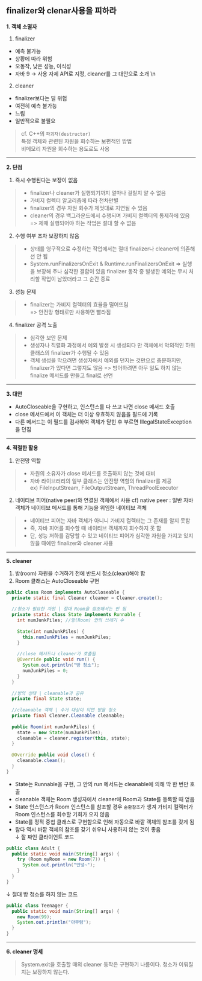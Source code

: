## **finalizer와 clenar사용을 피하라**

**1. 객체 소멸자**
1) finalizer
- 예측 불가능
- 상황에 따라 위험
- 오동작, 낮은 성능, 이식성
- 자바 9 → 사용 자제 API로 지정, cleaner를 그 대안으로 소개
\n
2) cleaner
- finalizer보다는 덜 위험
- 여전히 예측 불가능
- 느림
- 일반적으로 불필요

> cf. C++의 `파괴자(destructor)`\
> 특정 객체와 관련된 자원을 회수하는 보편적인 방법\
> 비메모리 자원을 회수하는 용도로도 사용
---
**2. 단점**
1. 즉시 수행된다는 보장이 없음
> - finalizer나 cleaner가 실행되기까지 얼마나 걸릴지 알 수 없음
> - 가비지 컬렉터 알고리즘에 따라 천차만별
> - finalizer의 경우 자원 회수가 제멋대로 지연될 수 있음
> - cleaner의 경우 백그라운드에서 수행되며 가비지 컬렉터의 통제하에 있음\
> => 제때 실행되어야 하는 작업은 절대 할 수 없음

2. 수행 여부 조차 보장하지 않음
> - 상태를 영구적으로 수정하는 작업에서는 절대 finalizer나 cleaner에 의존해선 안 됨
> - System.runFinalizersOnExit & Runtime.runFinalizersOnExit => 실행을 보장해 주나 심각한 결함이 있음
> finalizer 동작 중 발생한 예외는 무시
> 처리할 작업이 남았더라고 그 순간 종료

3. 성능 문제
> - finalizer는 가비지 컬렉터의 효율을 떨어뜨림\
> => 안전망 형태로만 사용하면 빨라짐

4. finalizer 공격 노출
> - 심각한 보안 문제
> - 생성자나 직렬화 과정에서 예외 발생 시 생성되다 만 객체에서 악의적인 하위 클래스의 finalizer가 수행될 수 있음
> - 객체 생성을 막으려면 생성자에서 예외를 던지는 것만으로 충분하지만, finalizer가 있다면 그렇지도 않음
> => 방어하려면 아무 일도 하지 않는 finalize 메서드를 만들고 final로 선언
---
**3. 대안**
- AutoCloseable을 구현하고, 인스턴스를 다 쓰고 나면 close 메서드 호출
- close 메서드에서 이 객체는 더 이상 유효하지 않음을 필드에 기록
- 다른 메서드는 이 필드를 검사하여 객체가 닫힌 후 부르면 IllegalStateException을 던짐
---
**4. 적절한 활용**
1. 안전망 역할
> - 자원의 소유자가 close 메서드를 호출하지 않는 것에 대비
> - 자바 라이브러리의 일부 클래스는 안전망 역할의 finalizer를 제공\
> ex) FileInputStream, FileOutputStream, ThreadPoolExecutor

2. 네이티브 피어(native peer)와 연결된 객체에서 사용
cf) native peer : 일반 자바 객체가 네이티브 메서드를 통해 기능을 위임한 네이티브 객체
> - 네이티브 피어는 자바 객체가 아니니 가비지 컬렉터는 그 존재를 알지 못함
> - 즉, 자바 피어를 회수할 때 네이티브 객체까지 회수하지 못 함
> - 단, 성능 저하를 감당할 수 있고 네이티브 피어가 심각한 자원을 가지고 있지 않을 때에만 finalizer와 cleaner 사용
---
**5. cleaner**
1. 방(room) 자원을 수거하기 전에 반드시 청소(clean)해야 함
2. Room 클래스는 AutoCloseable 구현
```java
public class Room implements AutoCloseable {
  private static final Cleaner cleaner = Cleaner.create();
  
  //청소가 필요한 자원 | 절대 Room을 참조해서는 안 됨
  private static class State implements Runnable {
    int numJunkPiles; //방(Room) 안의 쓰레기 수
    
    State(int numJunkPiles) {
      this.numJunkPiles = numJunkPiles;
    }
    
    //close 메서드나 cleaner가 호출됨
    @Override public void run() {
      System.out.println("방 청소");
      numJunkPiles = 0;
    }
  }
  
  //방의 상태 | cleanable과 공유
  private final State state;
  
  //cleanable 객체 | 수거 대상이 되면 방을 청소
  private final Cleaner.Cleanable cleanable;
  
  public Room(int numJunkPiles) {
    state = new State(numJunkPiles);
    cleanable = cleaner.register(this, state);
  }
  
  @Override public void close() {
    cleanable.clean();
  }
}
```
- State는 Runnable을 구현, 그 안의 run 메서드는 cleanable에 의해 딱 한 번만 호출
- cleanable 객체는 Room 생성자에서 cleaner에 Room과 State를 등록할 때 얻음
- State 인스턴스가 Room 인스턴스를 참조할 경우 `순환참조`가 생겨 가비지 컬렉터가 Room 인스턴스를 회수할 기회가 오지 않음
- State를 정적 중첩 클래스로 구현함으로 인해 자동으로 바깥 객체의 참조를 갖게 됨
- 람다 역시 바깥 객체의 참조를 갖기 쉬우니 사용하지 않는 것이 좋음\
↓
잘 짜인 클라이언트 코드
```java
public class Adult {
  public static void main(String[] args) {
    try (Room myRoom = new Room(7)) {
      System.out.println("안녕~");
    }
  }
}
```
↓
절대 방 청소를 하지 않는 코드
```java
public class Teenager {
  public static void main(String[] args) {
    new Room(99);
    System.out.println("아무렴");
  }
}
```
---
**6. cleaner 명세**
> System.exit을 호출할 때의 cleaner 동작은 구현하기 나름이다. 청소가 이뤄질지는 보장하지 않는다.

